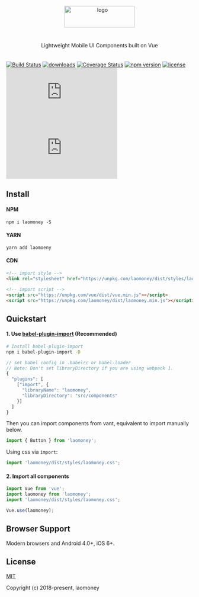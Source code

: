 <p align="center">
    <img alt="logo" src="https://static.laocaibao.com/1.6.5/static/images/logo_lcb.png" width="190" height="58" style="margin-bottom: 10px;">
</p>

<p align="center" style="margin: 30px 0 35px;">Lightweight Mobile UI Components built on Vue</p>

[![Build Status](https://travis-ci.org/flower007/laomoney-ui.svg?branch=master)](https://travis-ci.org/flower007/laomoney-ui)
[![downloads](https://img.shields.io/npm/dt/laomoney.svg)](https://www.npmjs.com/package/laomoney)
[![Coverage Status](https://img.shields.io/codecov/c/github/flower007/laomoney-ui/master.svg)](https://codecov.io/github/flower007/laomoney-ui?branch=master)
[![npm version](https://img.shields.io/npm/v/laomoney.svg?style=flat)](https://www.npmjs.com/package/laomoney)
[![license](https://img.shields.io/npm/l/laomoney.svg)](https://www.npmjs.com/package/laomoney)
[![JS Gzip Size](http://img.badgesize.io/https://unpkg.com/laomoney/dist/laomoney.min.js?compression=gzip&style=flat-square&label=JS%20gzip%20size)](https://unpkg.com/laomoney/dist/laomoney.min.js)
[![CSS Gzip Size](http://img.badgesize.io/https://unpkg.com/laomoney/dist/styles/laomoney.css?compression=gzip&style=flat-square&label=CSS%20gzip%20size)](https://unpkg.com/laomoney/dist/styles/laomoney.css)

## Install

#### NPM

```shell
npm i laomoney -S
```

#### YARN

```shell
yarn add laomoeny
```

#### CDN

```html
<!-- import style -->
<link rel="stylesheet" href="https://unpkg.com/laomoney/dist/styles/laomoney.css" />

<!-- import script -->
<script src="https://unpkg.com/vue/dist/vue.min.js"></script>
<script src="https://unpkg.com/laomoney/dist/laomoney.min.js"></script>
```

## Quickstart

#### 1. Use [babel-plugin-import](https://github.com/ant-design/babel-plugin-import) (Recommended)

```bash
# Install babel-plugin-import
npm i babel-plugin-import -D
```

```js
// set babel config in .babelrc or babel-loader
// Note: Don't set libraryDirectory if you are using webpack 1.
{
  "plugins": [
    ["import", {
      "libraryName": "laomoney",
      "libraryDirectory": "src/components"
    }]
  ]
}
```

Then you can import components from vant, equivalent to import manually below.

```js
import { Button } from 'laomoney';
```
Using css via `import`:

```js
import 'laomoney/dist/styles/laomoney.css';
```

#### 2. Import all components

```js
import Vue from 'vue';
import laomoney from 'laomoney';
import 'laomoney/dist/styles/laomoney.css';

Vue.use(laomoney);
```

## Browser Support

Modern browsers and Android 4.0+, iOS 6+.

## License
[MIT](http://opensource.org/licenses/MIT)

Copyright (c) 2018-present, laomoney

